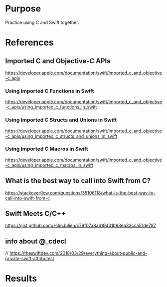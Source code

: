 # Purpose
Practice using C and Swift together.

# References

## Imported C and Objective-C APIs
https://developer.apple.com/documentation/swift/imported_c_and_objective-c_apis

### Using Imported C Functions in Swift
https://developer.apple.com/documentation/swift/imported_c_and_objective-c_apis/using_imported_c_functions_in_swift

### Using Imported C Structs and Unions in Swift
https://developer.apple.com/documentation/swift/imported_c_and_objective-c_apis/using_imported_c_structs_and_unions_in_swift

### Using Imported C Macros in Swift
https://developer.apple.com/documentation/swift/imported_c_and_objective-c_apis/using_imported_c_macros_in_swift

## What is the best way to call into Swift from C?
https://stackoverflow.com/questions/35106118/what-is-the-best-way-to-call-into-swift-from-c

## Swift Meets C/C++
https://gist.github.com/HiImJulien/c79f07a8a619431b88ea33cca51de787

## info about @_cdecl
// https://theswiftdev.com/2018/03/29/everything-about-public-and-private-swift-attributes/

# Results

